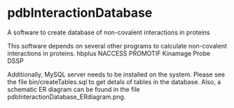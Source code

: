 # pdbInteractionDatabase
A software to create database of non-covalent interactions in proteins

This software depends on several other programs to calculate non-covalent interactions in proteins.
hbplus
NACCESS
PROMOTIF
Kinamage Probe
DSSP

Additionally, MySQL server needs to be installed on the system.
Please see the file bin/createTables.sql to get detals of tables in the database.
Also, a schematic ER diagram can be found in the file pdbInteractionDatabase_ERdiagram.png.
